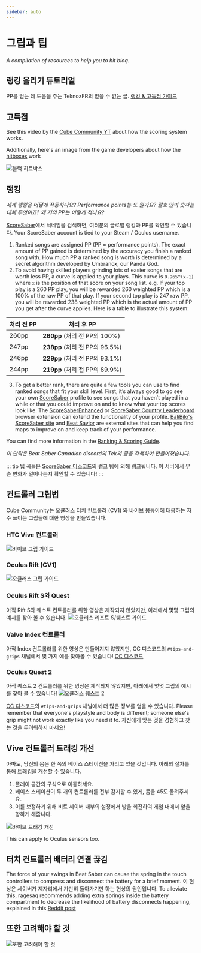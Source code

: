 ```yaml
---
sidebar: auto
---
```


# 그립과 팁
_A compilation of resources to help you to hit bloq._

## 랭킹 올리기 튜토리얼
PP를 얻는 데 도움을 주는 TeknozFR의 믿을 수 없는 글. [랭킹 & 고득점 가이드](./ranking-guide)

## 고득점
See this video by the [Cube Community YT](https://www.youtube.com/channel/UCdG9zS8jVcQIKl7plwWXUkg) about how the scoring system works.

<YouTube url='https://www.youtube.com/watch?v=rVbXCGddspA' />

Additionally, here's an image from the game developers about how the [hitboxes](https://twitter.com/Split82/status/979365834324889600) work

![블럭 히트박스](~@images/mapping/hitbox-from-split.jpg)

## 랭킹
*세계 랭킹은 어떻게 작동하나요? Performance points는 또 뭔가요? 괄호 안의 숫자는 대체 무엇이죠? 왜 저의 PP는 이렇게 적나요?*

[ScoreSaber](https://scoresaber.com/global)에서 닉네임을 검색하면, 여러분의 글로벌 랭킹과 PP를 확인할 수 있습니다. Your ScoreSaber account is tied to your Steam / Oculus username.

1. Ranked songs are assigned PP (PP = performance points). The exact amount of PP gained is determined by the accuracy you finish a ranked song with. How much PP a ranked song is worth is determined by a secret algorithm developed by Umbranox, our Panda God.
2. To avoid having skilled players grinding lots of easier songs that are worth less PP, a curve is applied to your plays. This curve is `0.965^(x-1)` where `x` is the position of that score on your song list. e.g. If your top play is a 260 PP play, you will be rewarded 260 weighted PP which is a 100% of the raw PP of that play. If your second top play is 247 raw PP, you will be rewarded 238 weighted PP which is the actual amount of PP you get after the curve applies. Here is a table to illustrate this system:

| 처리 전 PP | 처리 후 PP                    |
| ------- | -------------------------- |
| 260pp   | **260pp** (처리 전 PP의 100%)  |
| 247pp   | **238pp** (처리 전 PP의 96.5%) |
| 246pp   | **229pp** (처리 전 PP의 93.1%) |
| 244pp   | **219pp** (처리 전 PP의 89.9%) |

3. To get a better rank, there are quite a few tools you can use to find ranked songs that fit your skill level. First, it’s always good to go see your own [ScoreSaber](https://scoresaber.com/global) profile to see songs that you haven’t played in a while or that you could improve on and to know what your top scores look like. The [ScoreSaberEnhanced](https://github.com/Splamy/ScoreSaberEnhanced#readme) or [ScoreSaber Country Leaderboard](https://github.com/motzel/ScoreSaberCountryLeaderboard#readme) browser extension can extend the functionality of your profile. [BaliBilo's ScoreSaber site](https://scoresaber.balibalo.xyz/peepee) and [Beat Savior](https://www.beatsavior.io/) are external sites that can help you find maps to improve on and keep track of your performance.

You can find more information in the [Ranking & Scoring Guide](./ranking-guide.md).

*이 단락은 Beat Saber Canadian discord의 Tek의 글을 각색하여 만들어졌습니다.*

::: tip 팁 곡들은 [ScoreSaber 디스코드](https://discord.gg/WpuDMwU)의 랭크 팀에 의해 랭크됩니다. 이 서버에서 무슨 변화가 일어나는지 확인할 수 있습니다! :::

## 컨트롤러 그립법
Cube Community는 오큘러스 터치 컨트롤러 (CV1) 와 바이브 몽둥이에 대응하는 자주 쓰이는 그립들에 대한 영상을 만들었습니다.

### HTC Vive 컨트롤러
<YouTube url='https://www.youtube.com/watch?v=G7x_wb7RrgU' />

![바이브 그립 가이드](~@images/grips-and-tricks/vive-grips-guide.jpg)

### Oculus Rift (CV1)
<YouTube url='https://www.youtube.com/watch?v=XFt90q69aEA' />

![오큘러스 그립 가이드](~@images/grips-and-tricks/oculus-grips-guide.jpg)

### Oculus Rift S와 Quest
아직 Rift S와 퀘스트 컨트롤러를 위한 영상은 제작되지 않았지만, 아래에서 몇몇 그립의 예시를 찾아 볼 수 있습니다. ![오큘러스 리프트 S/퀘스트 가이드](~@images/grips-and-tricks/touch2-grips.jpg)

### Valve Index 컨트롤러
아직 Index 컨트롤러를 위한 영상은 만들어지지 않았지만, CC 디스코드의 `#tips-and-grips` 채널에서 몇 가지 예를 찾아볼 수 있습니다! [CC 디스코드](https://discord.gg/dwe8mbC)

### Oculus Quest 2
아직 퀘스트 2 컨트롤러를 위한 영상은 제작되지 않았지만, 아래에서 몇몇 그립의 예시를 찾아 볼 수 있습니다! ![오큘러스 퀘스트 2](~@images/grips-and-tricks/touch3-grips.jpg)

[CC 디스코드](https://discord.gg/dwe8mbC)의 `#tips-and-grips` 채널에서 더 많은 정보를 얻을 수 있습니다. Please remember that everyone's playstyle and body is different; someone else's grip might not work exactly like you need it to. 자신에게 맞는 것을 경험하고 찾는 것을 두려워하지 마세요!

## Vive 컨트롤러 트래킹 개선
아마도, 당신의 몸은 한 쪽의 베이스 스테이션을 가리고 있을 것입니다. 아래의 절차를 통해 트래킹을 개선할 수 있습니다.

1. 플레이 공간의 구석으로 이동하세요.
2. 베이스 스테이션이 두 개의 컨트롤러를 전부 감지할 수 있게, 몸을 45도 돌려주세요.
3. 이를 보정하기 위해 비트 세이버 내부의 설정에서 방을 회전하여 게임 내에서 앞을 향하게 해줍니다.

![바이브 트래킹 개선](~@images/grips-and-tricks/vive-tracking-help.gif)

This can apply to Oculus sensors too.

## 터치 컨트롤러 배터리 연결 끊김
The force of your swings in Beat Saber can cause the spring in the touch controllers to compress and disconnect the battery for a brief moment. 이 현상은 세이버가 제자리에서 가만히 돌아가기만 하는 현상의 원인입니다. To alleviate this, ragesaq recommends adding extra springs inside the battery compartment to decrease the likelihood of battery disconnects happening, explained in this [Reddit post](https://www.reddit.com/r/oculus/comments/a2h7o4/psa_adding_an_additional_spring_to_the_battery/?st=JR9Q7OEZ&sh=a7a3d091)

## 또한 고려해야 할 것
![또한 고려해야 할 것](~@images/grips-and-tricks/allow-adequate-room-around-you-during-game-play-put-on-27689465.png)
